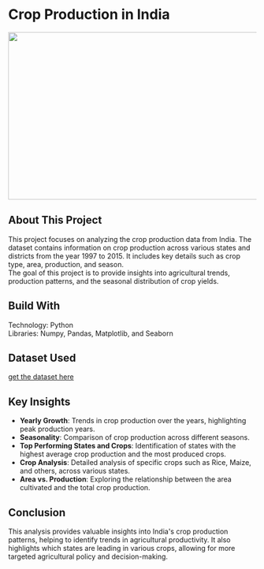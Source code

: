 # Crop Production in India

<img src = "https://journalsofindia.com/wp-content/uploads/2021/02/Cropping-Systems-in-India-750x375.jpg" height="340" width= "990">


## About This Project
This project focuses on analyzing the crop production data from India. The dataset contains information on crop production across various states and districts from the year 1997 to 2015. It includes key details such as crop type, area, production, and season.<br> 
The goal of this project is to provide insights into agricultural trends, production patterns, and the seasonal distribution of crop yields.

## Build With
Technology: Python <br>
Libraries: Numpy, Pandas, Matplotlib, and Seaborn

## Dataset Used
[get the dataset here](https://www.kaggle.com/datasets/abhinand05/crop-production-in-india?select=crop_production.csv)

## Key Insights
- **Yearly Growth**: Trends in crop production over the years, highlighting peak production years.
- **Seasonality**: Comparison of crop production across different seasons.
- **Top Performing States and Crops**: Identification of states with the highest average crop production and the most produced crops.
- **Crop Analysis**: Detailed analysis of specific crops such as Rice, Maize, and others, across various states.
- **Area vs. Production**: Exploring the relationship between the area cultivated and the total crop production.

## Conclusion

This analysis provides valuable insights into India's crop production patterns, helping to identify trends in agricultural productivity. It also highlights which states are leading in various crops, allowing for more targeted agricultural policy and decision-making.
